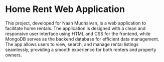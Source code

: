 

# Home Rent Web Application

This project, developed for Naan Mudhalvan, is a web application to facilitate home rentals. The application is designed with a clean and responsive user interface using HTML and CSS for the frontend, while MongoDB serves as the backend database for efficient data management. The app allows users to view, search, and manage rental listings seamlessly, providing a smooth experience for both renters and property owners. 

